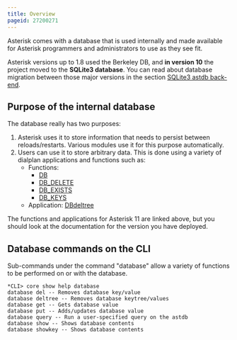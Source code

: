 ```yaml
---
title: Overview
pageid: 27200271
---
```


Asterisk comes with a database that is used internally and made available for Asterisk programmers and administrators to use as they see fit.

Asterisk versions up to 1.8 used the Berkeley DB, and **in version 10** the project moved to the **SQLite3 database**. You can read about database migration between those major versions in the section [SQLite3 astdb back-end](/Fundamentals/Asterisk-Internal-Database/SQLite3-astdb-back-end).

Purpose of the internal database
--------------------------------

The database really has two purposes:

1. Asterisk uses it to store information that needs to persist between reloads/restarts. Various modules use it for this purpose automatically.
2. Users can use it to store arbitrary data. This is done using a variety of dialplan applications and functions such as:
	* Functions:
		+ [DB](/Latest_API/API_Documentation/Dialplan_Functions/DB)
		+ [DB_DELETE](/Latest_API/API_Documentation/Dialplan_Functions/DB_DELETE)
		+ [DB_EXISTS](/Latest_API/API_Documentation/Dialplan_Functions/DB_EXISTS)
		+ [DB_KEYS](/Latest_API/API_Documentation/Dialplan_Functions/DB_KEYS)
	* Application: [DBdeltree](/Latest_API/API_Documentation/Dialplan_Applications/DBdeltree)

The functions and applications for Asterisk 11 are linked above, but you should look at the documentation for the version you have deployed.

Database commands on the CLI
----------------------------

Sub-commands under the command "database" allow a variety of functions to be performed on or with the database.

```
*CLI> core show help database
database del -- Removes database key/value
database deltree -- Removes database keytree/values
database get -- Gets database value
database put -- Adds/updates database value
database query -- Run a user-specified query on the astdb
database show -- Shows database contents
database showkey -- Shows database contents

```
